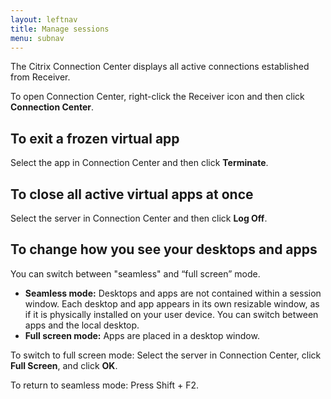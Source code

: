 ```yaml
---
layout: leftnav
title: Manage sessions
menu: subnav
---
```


The Citrix Connection Center displays all active connections established from Receiver.

To open Connection Center, right-click the Receiver icon and then click **Connection Center**.

## To exit a frozen virtual app

Select the app in Connection Center and then click **Terminate**.

## To close all active virtual apps at once

Select the server in Connection Center and then click **Log Off**.

## To change how you see your desktops and apps

You can switch between "seamless" and “full screen” mode.

* **Seamless mode:** Desktops and apps are not contained within a session window. Each desktop and app appears in its own resizable window, as if it is physically installed on your user device. You can switch between apps and the local desktop.
* **Full screen mode:** Apps are placed in a desktop window.

To switch to full screen mode: Select the server in Connection Center, click **Full Screen**, and click **OK**.

To return to seamless mode: Press Shift + F2.